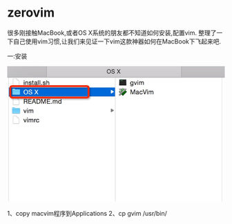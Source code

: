 zerovim
=======
很多刚接触MacBook,或者OS X系统的朋友都不知道如何安装,配置vim.
整理了一下自己使用vim习惯,让我们来见证一下vim这款神器如何在MacBook下飞起来吧.

一:安装

 ![image](https://github.com/zero2012/pics/blob/master/zerovim/pic_1.png)

1、copy macvim程序到Applications 
2、cp gvim  /usr/bin/




